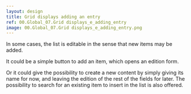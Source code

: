 ```yaml
---
layout: design
title: Grid displays adding an entry
ref: 00.Global_07.Grid displays_e_adding_entry
image: 00.Global_07.Grid displays_e_adding_entry.png
---
```


In some cases, the list is editable in the sense that new items may be added.

It could be a simple button to add an item, which opens an edition form.

Or it could give the possibility to create a new content by simply giving its name for now, and leaving the edition of the rest of the fields for later. The possibility to search for an existing item to insert in the list is also offered.

